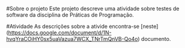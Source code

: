 #Sobre o projeto
Este projeto descreve uma atividade sobre testes de software da disciplina de Práticas de Programação.

#Atividade
As descrições sobre a ativide encontra-se [neste] (https://docs.google.com/document/d/1N-hvqYraCOiHY0sx5uaVazua7WCX_TNrTmQnVB-Qo4o) documento.


